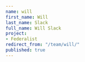 ```yaml
---
name: will
first_name: Will
last_name: Slack
full_name: Will Slack
project:
- Federalist
redirect_from: "/team/will/"
published: true
---
```


